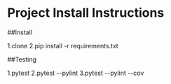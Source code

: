 # Project Install Instructions

##Install

1.clone
2.pip install -r requirements.txt

##Testing

1.pytest
2.pytest --pylint
3.pytest --pylint --cov
